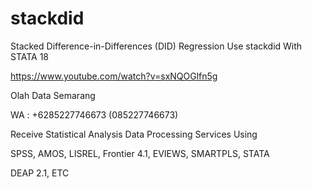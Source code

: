 # stackdid
Stacked Difference-in-Differences (DID) Regression Use stackdid With STATA 18

https://www.youtube.com/watch?v=sxNQOGlfn5g

Olah Data Semarang

WA : +6285227746673 (085227746673)

Receive Statistical Analysis Data Processing Services Using

SPSS, AMOS, LISREL, Frontier 4.1, EVIEWS, SMARTPLS, STATA

DEAP 2.1, ETC
